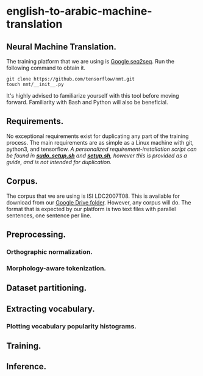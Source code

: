 # english-to-arabic-machine-translation
## Neural Machine Translation.
The training platform that we are using is [Google seq2seq](https://github.com/tensorflow/nmt). Run the following command to obtain it.
``` shell
git clone https://github.com/tensorflow/nmt.git
touch nmt/__init__.py
```
It's highly advised to familiarize yourself with this tool before moving forward. Familiarity with Bash and Python will also be beneficial.
## Requirements.
No exceptional requirements exist for duplicating any part of the training process. The main requirements are as simple as a Linux machine with git, python3, and tensorflow.
*A personalized requirement-installation script can be found in [**sudo_setup.sh**](sudo_setup.sh) and [**setup.sh**](setup.sh), however this is provided as a guide, and is not intended for duplication.*
## Corpus.
The corpus that we are using is ISI LDC2007T08. This is available for download from our [Google Drive folder](https://drive.google.com/open?id=1oofJ0AdYY-r6fiswxNH_CcN-AGHMGZ9d). However, any corpus will do. The format that is expected by our platform is two text files with parallel sentences, one sentence per line.
## Preprocessing.
### Orthographic normalization.
### Morphology-aware tokenization.
## Dataset partitioning.
## Extracting vocabulary.
### Plotting vocabulary popularity histograms.
## Training.
## Inference.
